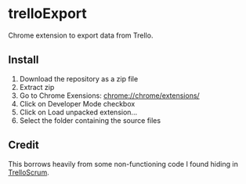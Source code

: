 trelloExport
============

Chrome extension to export data from Trello.

Install
-------
1. Download the repository as a zip file
2. Extract zip
3. Go to Chrome Exensions: [chrome://chrome/extensions/](chrome://chrome/extensions/)
4. Click on Developer Mode checkbox
5. Click on Load unpacked extension...
6. Select the folder containing the source files

Credit
------
This borrows heavily from some non-functioning code I found hiding in [TrelloScrum](https://github.com/Q42/TrelloScrum/).
